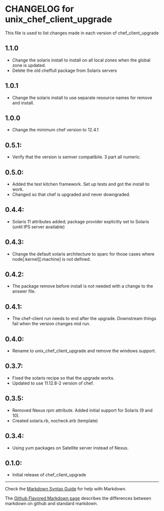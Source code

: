 # CHANGELOG for unix_chef_client_upgrade

This file is used to list changes made in each version of chef_client_upgrade

## 1.1.0
* Change the solaris install to install on all local zones when the global zone is updated.
* Delete the old cheffull package from Solaris servers

## 1.0.1
* Change the solaris install to use separate resource names for remove and install.

## 1.0.0
* Change the minimum chef version to 12.4.1

## 0.5.1:
* Verify that the version is semver compatibile. 3 part all numeric.

## 0.5.0:
* Added the test kitchen framework.  Set up tests and got the install to work.
* Changed so that chef is upgraded and never downgraded.

## 0.4.4:
* Solaris 11 attributes added; package provider explicitly set to Solaris (until IPS server available)

## 0.4.3:
* Change the default solaris architecture to sparc for those cases where node[:kernel][:machine] is not defined.

## 0.4.2:
* The package remove before install is not needed with a change to the answer
file.

## 0.4.1:
* The chef-client run needs to end after the upgrade.  Downstream things fail when the version changes mid run.

## 0.4.0:
* Rename to unix_chef_client_upgrade and remove the windows support.

## 0.3.7:
* Fixed the solaris recipe so that the upgrade works.
* Updated to use 11.12.8-2 version of chef.

## 0.3.5:
* Removed Nexus rpm attribute. Added initial support for Solaris (9 and 10).
* Created solaris.rb, nocheck.erb (template)

## 0.3.4:
* Using yum packages on Satellite server instead of Nexus.

## 0.1.0:
* Initial release of chef_client_upgrade

- - -
Check the [Markdown Syntax Guide](http://daringfireball.net/projects/markdown/syntax) for help with Markdown.

The [Github Flavored Markdown page](http://github.github.com/github-flavored-markdown/) describes the differences between markdown on github and standard markdown.
